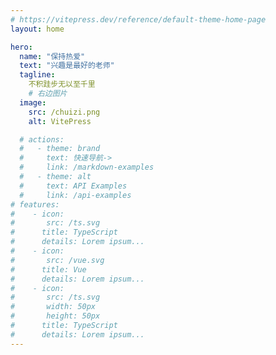 ```yaml
---
# https://vitepress.dev/reference/default-theme-home-page
layout: home

hero:
  name: "保持热爱"
  text: "兴趣是最好的老师"
  tagline:
    不积跬步无以至千里
    # 右边图片
  image:
    src: /chuizi.png
    alt: VitePress

  # actions:
  #   - theme: brand
  #     text: 快速导航->
  #     link: /markdown-examples
  #   - theme: alt
  #     text: API Examples
  #     link: /api-examples
# features:
#    - icon:
#       src: /ts.svg
#      title: TypeScript
#      details: Lorem ipsum...
#    - icon:
#       src: /vue.svg
#      title: Vue
#      details: Lorem ipsum...
#    - icon:
#       src: /ts.svg
#       width: 50px
#       height: 50px
#      title: TypeScript
#      details: Lorem ipsum...
---
```


<div style="display: flex; justify-content: center; flex-wrap: wrap; gap: 20px; margin-top:80px">
  <Card to="/react/nextjs/index">
    <template #icon>
      <img src="https://cdn.jsdelivr.net/gh/cjy1998/imagesbed/img/next.png" alt="Nextjs" />
    </template>
    <template #title>Nextjs</template>
  </Card>
  <Card to="/typescript/">
    <template #icon>
      <img src="https://cdn.jsdelivr.net/gh/cjy1998/imagesbed/img/typescript-blue.png" alt="TypeScript" />
    </template>
    <template #title>TypeScript</template>
  </Card>
   <Card to="/everyday/interview/index">
    <template #icon>
      <img src="https://cdn.jsdelivr.net/gh/cjy1998/imagesbed/img/mianshilogo.png" alt="面试题" />
    </template>
    <template #title>面试题</template>
  </Card>
  <Card to="/react/React/base">
    <template #icon>
      <img src="https://cdn.jsdelivr.net/gh/cjy1998/imagesbed/img/React-blue.png" alt="React" />
    </template>
    <template #title>React</template>
  </Card>
</div>

